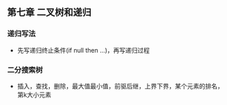 ## 第七章 二叉树和递归

### 递归写法

- 先写递归终止条件(if null then ...)，再写递归过程


### 二分搜索树
- 插入，查找，删除，最大值最小值，前驱后继，上界下界，某个元素的排名，第k大小元素
